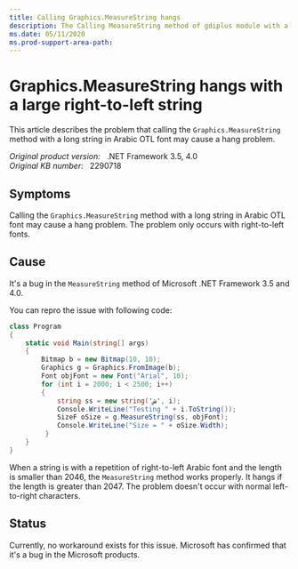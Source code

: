 ```yaml
---
title: Calling Graphics.MeasureString hangs
description: The Calling MeasureString method of gdiplus module with a large right-to-left string may cause a hang problem.
ms.date: 05/11/2020
ms.prod-support-area-path:
---
```

# Graphics.MeasureString hangs with a large right-to-left string

This article describes the problem that calling the `Graphics.MeasureString` method with a long string in Arabic OTL font may cause a hang problem.

_Original product version:_ &nbsp; .NET Framework 3.5, 4.0  
_Original KB number:_ &nbsp; 2290718

## Symptoms

Calling the `Graphics.MeasureString` method with a long string in Arabic OTL font may cause a hang problem. The problem only occurs with right-to-left fonts.

## Cause

It's a bug in the `MeasureString` method of Microsoft .NET Framework 3.5 and 4.0.

You can repro the issue with following code:

```csharp
class Program
{
    static void Main(string[] args)
    {
        Bitmap b = new Bitmap(10, 10);
        Graphics g = Graphics.FromImage(b);
        Font objFont = new Font("Arial", 10);
        for (int i = 2000; i < 2500; i++)
        {
            string ss = new string('ش', i);
            Console.WriteLine("Testing " + i.ToString());
            SizeF oSize = g.MeasureString(ss, objFont);
            Console.WriteLine("Size = " + oSize.Width);
         }
    }
}
```

When a string is with a repetition of right-to-left Arabic font and the length is smaller than 2046, the `MeasureString` method works properly. It hangs if the length is greater than 2047. The problem doesn't occur with normal left-to-right characters.

## Status

Currently, no workaround exists for this issue. Microsoft has confirmed that it's a bug in the Microsoft products.
